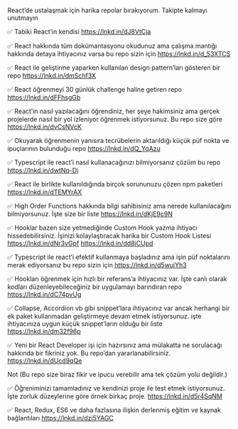 React’de ustalaşmak için harika repolar bırakıyorum. Takipte kalmayı unutmayın

✅ Tabiki React’in kendisi
https://lnkd.in/dJ8VtCja

✅ React hakkında tüm dokümantasyonu okudunuz ama çalışma mantığı hakkında detaya ihtiyacınız varsa bu repo sizin için
https://lnkd.in/d_53XTCS

✅ React ile geliştirme yaparken kullanılan design pattern’ları gösteren bir repo
https://lnkd.in/dmSchf3X

✅ React öğrenmeyi 30 günlük challenge haline getiren repo
https://lnkd.in/dFFhsgGb

✅ React’in nasıl yazılacağını öğrendiniz, her şeye hakimsiniz ama gerçek projelerde nasıl bir yol izleniyor öğrenmek istiyorsunuz. Bu repo size göre
https://lnkd.in/dvCsNVcK

✅ Okuyarak öğrenmenin yanısıra tecrübelerin aktarıldığı küçük püf nokta ve ipuçlarının bulunduğu repo 
https://lnkd.in/dQ_YqAzu

✅ Typescript ile react’i nasıl kullanacağınızı bilmiyorsanız çözüm bu repo
https://lnkd.in/dwtNq-Di

✅ React ile birlikte kullanıldığında birçok sorununuzu çözen npm paketleri
https://lnkd.in/dTEMYrAX

✅ High Order Functions hakkında bilgi sahibisiniz ama nerede kullanılacağını bilmiyorsunuz. İşte size bir liste
https://lnkd.in/dKjE9c9N

✅ Hooklar bazen size yetmediğinde Custom Hook yazma ihtiyacı hissedebilirsiniz. İşinizi kolaylaştıracak harika bir Custom Hook Listesi
https://lnkd.in/dNr3vGpf
https://lnkd.in/dd8jCUpd

✅ Typescript ile react’i efektif kullanmaya başladınız ama işin püf noktalarını merak ediyorsanız bu repo sizin için
https://lnkd.in/d5wuiYh3

✅ Hookları öğrenmek için hızlı bir referans’a ihtiyacınız var. İşte canlı olarak kodları düzenleyebileceğiniz bir uygulamayı barındıran repo
https://lnkd.in/dC74pvUg

✅ Collapse, Accordion vb gibi snippet’lara ihtiyacınız var ancak herhangi bir ek paket kullanmadan geliştirmeye devam etmek istiyorsunuz. işte ihtiyacınıza uygun küçük snippet’ların olduğu bir liste
https://lnkd.in/dm32f96p

✅ Yeni bir React Developer işi için hazırsınız ama mülakatta ne sorulacağı hakkında bir fikriniz yok. Bu repo’dan yararlanabilirsiniz. 
https://lnkd.in/dUcd9qQe

Not (Bu repo size biraz fikir ve ipucu verebilir ama tek çözüm yolu değildir.)

✅ Öğreniminizi tamamladınız ve kendinizi proje ile test etmek istiyorsunuz. İşte zorluk düzeylerine göre örnek birkaç proje.
https://lnkd.in/d5r4SqNM

✅ React, Redux, ES6 ve daha fazlasına ilişkin derlenmiş eğitim ve kaynak bağlantıları
https://lnkd.in/dzi5YAGC
